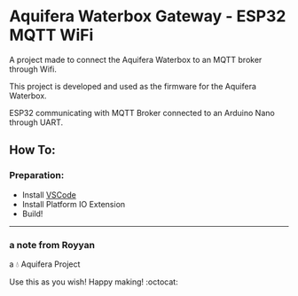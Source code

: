 # Aquifera Waterbox Gateway - ESP32 MQTT WiFi

A project made to connect the Aquifera Waterbox to an MQTT broker through Wifi.

This project is developed and used as the firmware for the Aquifera Waterbox.

ESP32 communicating with MQTT Broker connected to an Arduino Nano through UART.

## How To:
### Preparation:

- Install [VSCode](https://www.arduino.cc/en/main/software)
- Install Platform IO Extension
- Build!

---

### a note from Royyan

a :droplet: Aquifera Project

Use this as you wish! Happy making! :octocat: